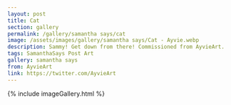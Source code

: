 ```yaml
---
layout: post
title: Cat
section: gallery
permalink: /gallery/samantha says/cat
image: /assets/images/gallery/samantha says/Cat - Ayvie.webp
description: Sammy! Get down from there! Commissioned from AyvieArt.
tags: SamanthaSays Post Art
gallery: samantha says
from: AyvieArt
link: https://twitter.com/AyvieArt
---
```

{% include imageGallery.html %}